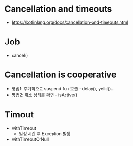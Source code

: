 
# Cancellation and timeouts
- https://kotlinlang.org/docs/cancellation-and-timeouts.html

# Job
 - cancel()

# Cancellation is cooperative
 - 방법1: 주기적으로 suspend fun 호출 - delay(), yeild()...
 - 방법2: 취소 상태를 확인 - isActive()

# Timout
 - withTimeout
   - 일정 시간 후 Exception 발생
 - withTimeoutOrNull